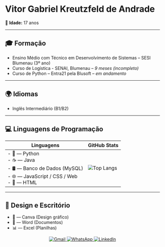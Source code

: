# Vitor Gabriel Kreutzfeld de Andrade

🎂 **Idade:** 17 anos

---

## 🎓 Formação

- Ensino Médio com Técnico em Desenvolvimento de Sistemas – SESI Blumenau (3º ano)
- Curso de Logística - SENAI, Blumenau – _9 meses (incompleto)_
- Curso de Python – Entra21 pela Blusoft – _em andamento_

---

## 🌍 Idiomas

- Inglês Intermediário (B1/B2)

---

## 💻 Linguagens de Programação

| Linguagens                                                                 | GitHub Stats                                                                 |
|----------------------------------------------------------------------------|------------------------------------------------------------------------------|
| - 🐍 — Python<br>- ☕ — Java<br>- 🛢️ — Banco de Dados (MySQL)<br>- 🌐 — JavaScript / CSS / Web<br>- 📄 — HTML | ![Top Langs](https://github-readme-stats.vercel.app/api/top-langs/?username=vi07tor&layout=compact&theme=tokyonight) |

---

## 🎨 Design e Escritório

- 🎨 — Canva (Design gráfico)  
- 📄 — Word (Documentos)  
- 📊 — Excel (Planilhas)

<div align="center">
  <a href="mailto:vi07tor@gmail.com?subject=Contato%20via%20GitHub&body=Olá%20Vitor!">
  <img src="https://img.shields.io/badge/Gmail-D14836?style=for-the-badge&logo=gmail&logoColor=white" alt="Gmail"/>
    </a>
  <a href="https://wa.me/47984186575">
    <img src="https://img.shields.io/badge/WhatsApp-25D366?style=for-the-badge&logo=whatsapp&logoColor=white" alt="WhatsApp"/>
  </a>
  <a href="https://www.linkedin.com/in/vitor-kreutzfeld-492b82247">
    <img src="https://img.shields.io/badge/LinkedIn-0077B5?style=for-the-badge&logo=linkedin&logoColor=white" alt="LinkedIn"/>
  </a>
</div>

